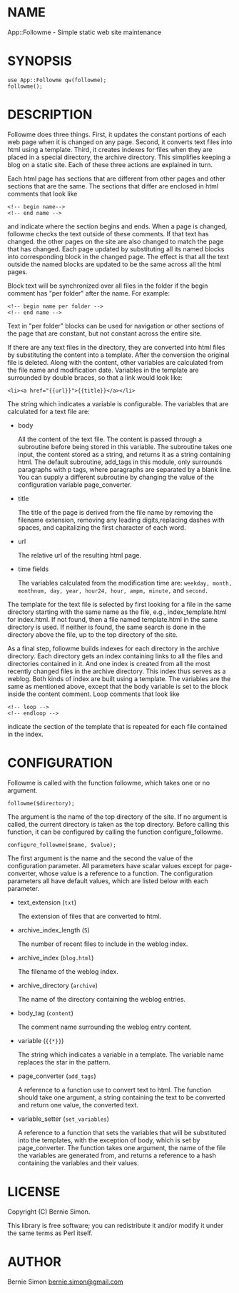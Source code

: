 # NAME

App::Followme - Simple static web site maintenance

# SYNOPSIS

    use App::Followme qw(followme);
    followme();

# DESCRIPTION

Followme does three things. First, it updates the constant portions of each web
page when it is changed on any page. Second, it converts text files into html
using a template. Third, it creates indexes for files when they are placed in a
special directory, the archive directory. This simplifies keeping a blog on a
static site. Each of these three actions are explained in turn.

Each html page has sections that are different from other pages and other
sections that are the same. The sections that differ are enclosed in html
comments that look like

    <!-- begin name-->
    <!-- end name -->

and indicate where the section begins and ends. When a page is changed, followme
checks the text outside of these comments. If that text has changed. the other
pages on the site are also changed to match the page that has changed. Each page
updated by substituting all its named blocks into corresponding block in the
changed page. The effect is that all the text outside the named blocks are
updated to be the same across all the html pages.

Block text will be synchronized over all files in the folder if the begin
comment has "per folder" after the name. For example:

    <!-- begin name per folder -->
    <!-- end name -->

Text in "per folder" blocks can be used for navigation or other sections of the
page that are constant, but not constant across the entire site.

If there are any text files in the directory, they are converted into html files
by substituting the content into a template. After the conversion the original
file is deleted. Along with the content, other variables are calculated from the
file name and modification date. Variables in the template are surrounded by
double braces, so that a link would look like:

    <li><a href="{{url}}">{{title}}</a></li>

The string which indicates a variable is configurable. The variables that are
calculated for a text file are:

- body

    All the content of the text file. The content is passed through a subroutine
    before being stored in this variable. The subroutine takes one input, the
    content stored as a string, and returns it as a string containing html. The
    default subroutine, add\_tags in this module, only surrounds paragraphs with
    p tags, where paragraphs are separated by a blank line. You can supply a
    different subroutine by changing the value of the configuration variable
    page\_converter.

- title

    The title of the page is derived from the file name by removing the filename
    extension, removing any leading digits,replacing dashes with spaces, and
    capitalizing the first character of each word.

- url

    The relative url of the resulting html page. 

- time fields

    The variables calculated from the modification time are: `weekday, month,`
    `monthnum, day, year, hour24, hour, ampm, minute,` and `second.`

The template for the text file is selected by first looking for a file in
the same directory starting with the same name as the file, e.g.,
index\_template.html for index.html. If not found, then a file named
template.html in the same directory is used. If neither is found, the same
search is done in the directory above the file, up to the top directory of
the site.

As a final step, followme builds indexes for each directory in the archive
directory. Each directory gets an index containing links to all the files and
directories contained in it. And one index is created from all the most
recently changed files in the archive directory. This index thus serves as a
weblog. Both kinds of index are built using a template. The variables are
the same as mentioned above, except that the body variable is set to the
block inside the content comment. Loop comments that look like

    <!-- loop -->
    <!-- endloop -->

indicate the section of the template that is repeated for each file contained
in the index. 

# CONFIGURATION

Followme is called with the function followme, which takes one or no argument.

    followme($directory);
    

The argument is the name of the top directory of the site. If no argument is
called, the current directory is taken as the top directory. Before calling
this function, it can be configured by calling the function configure\_followme.

    configure_followme($name, $value);

The first argument is the name and the second the value of the configuration
parameter. All parameters have scalar values except for page-converter, whose
value is a reference to a function. The configuration parameters all have default
values, which are listed below with each parameter.

- text\_extension (`txt`)

    The extension of files that are converted to html.

- archive\_index\_length (`5`)

    The number of recent files to include in the weblog index.

- archive\_index (`blog.html`)

    The filename of the weblog index.

- archive\_directory (`archive`)

    The name of the directory containing the weblog entries.

- body\_tag (`content`)

    The comment name surrounding the weblog entry content.

- variable (`{{*}}`)

    The string which indicates a variable in a template. The variable name replaces
    the star in the pattern.

- page\_converter (`add_tags`)

    A reference to a function use to convert text to html. The function should
    take one argument, a string containing the text to be converted and return one
    value, the converted text.

- variable\_setter (`set_variables`)

    A reference to a function that sets the variables that will be substituted
    into the templates, with the exception of body, which is set by page\_converter.
    The function takes one argument, the name of the file the variables are
    generated from, and returns a reference to a hash containing the variables and
    their values.

# LICENSE

Copyright (C) Bernie Simon.

This library is free software; you can redistribute it and/or modify
it under the same terms as Perl itself.

# AUTHOR

Bernie Simon <bernie.simon@gmail.com>
